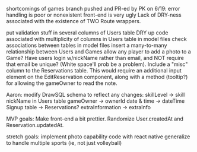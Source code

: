 shortcomings of games branch pushed and PR-ed by PK on 6/19:
    error handling is poor or nonexistent
    front-end is very ugly
    Lack of DRY-ness associated with the existence of TWO Route wrappers.

put validation stuff in several columns of Users table
DRY up code associated with multiplicity of columns in Users table
in model files check associations between tables
in model files insert a many-to-many relationship between Users and Games
allow any player to add a photo to a Game?
Have users login w/nickName rather than email, and NOT require that email be unique? (White space'll prob be a problem).
Include a "misc" column to the Reservations table.  This would require an additional input element on the EditReservation component, along with a method (tooltip?) for allowing the gameOwner to read the note.

Aaron: modify DrawSQL schema to reflect any changes:
    skillLevel -> skill
    nickName in Users table
    gameOwner -> ownerId
    date & time -> dateTime
    Signup table -> Reservations?
    extraInformation -> extraInfo

MVP goals:
    Make front-end a bit prettier.
    Randomize User.createdAt and Reservation.updatedAt.

stretch goals:
    implement photo capability
    code with react native
    generalize to handle multiple sports (ie, not just volleyball)
